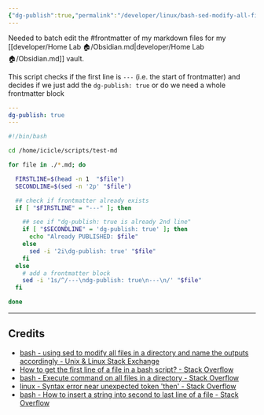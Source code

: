 ```yaml
---
{"dg-publish":true,"permalink":"/developer/linux/bash-sed-modify-all-files-in-directory/","tags":["bash","linux","automation","batch"],"noteIcon":""}
---
```


Needed to batch edit the #frontmatter of my markdown files for my [[developer/Home Lab 🏠/Obsidian.md\|developer/Home Lab 🏠/Obsidian.md]] vault. 

This script checks if the first line is `---` (i.e. the start of frontmatter) and decides if we just add the `dg-publish: true` or do we need a whole frontmatter block

```yml
---
dg-publish: true
---
```



```bash
#!/bin/bash

cd /home/icicle/scripts/test-md

for file in ./*.md; do

  FIRSTLINE=$(head -n 1  "$file")
  SECONDLINE=$(sed -n '2p' "$file")

  ## check if frontmatter already exists
  if [ "$FIRSTLINE" = "---" ]; then

    ## see if "dg-publish: true is already 2nd line"
    if [ "$SECONDLINE" = 'dg-publish: true' ]; then
      echo "Already PUBLISHED: $file"
    else
      sed -i '2i\dg-publish: true' "$file"
    fi
  else
    # add a frontmatter block
    sed -i '1s/^/---\ndg-publish: true\n---\n/' "$file"
  fi

done
```

---
## Credits
- [bash - using sed to modify all files in a directory and name the outputs accordingly - Unix & Linux Stack Exchange](https://unix.stackexchange.com/questions/270085/using-sed-to-modify-all-files-in-a-directory-and-name-the-outputs-accordingly)
- [How to get the first line of a file in a bash script? - Stack Overflow](https://stackoverflow.com/questions/2439579/how-to-get-the-first-line-of-a-file-in-a-bash-script)
- [bash - Execute command on all files in a directory - Stack Overflow](https://stackoverflow.com/questions/10523415/execute-command-on-all-files-in-a-directory)
- [linux - Syntax error near unexpected token 'then' - Stack Overflow](https://stackoverflow.com/questions/20235217/syntax-error-near-unexpected-token-then)
- [bash - How to insert a string into second to last line of a file - Stack Overflow](https://stackoverflow.com/questions/45483844/how-to-insert-a-string-into-second-to-last-line-of-a-file)